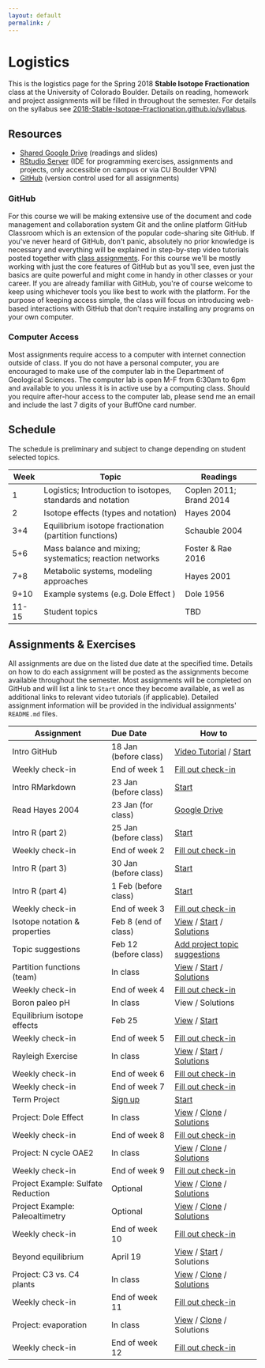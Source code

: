 ```yaml
---
layout: default
permalink: /
---
```


# Logistics

This is the logistics page for the Spring 2018 **Stable Isotope Fractionation** class at the University of Colorado Boulder. Details on reading, homework and project assignments will be filled in throughout the semester. For details on the syllabus see [2018-Stable-Isotope-Fractionation.github.io/syllabus](https://2018-Stable-Isotope-Fractionation.github.io/syllabus).

## Resources

 - [Shared Google Drive](https://goo.gl/yYxMR1) (readings and slides)
 - [RStudio Server](moab.colorado.edu:8787) (IDE for programming exercises, assignments and projects, only accessible on campus or via CU Boulder VPN)
 - [GitHub](https://github.com/) (version control used for all assignments)

### GitHub

For this course we will be making extensive use of the document and code management and collaboration system Git and the online platform GitHub Classroom which is an extension of the popular code-sharing site GitHub. If you've never heard of GitHub, don't panic, absolutely no prior knowledge is necessary and everything will be explained in step-by-step video tutorials posted together with [class assignments](https://2018-Stable-Isotope-Fractionation.github.io/schedule/#assignments). For this course we'll be mostly working with just the core features of GitHub but as you'll see, even just the basics are quite powerful and might come in handy in other classes or your career. If you are already familiar with GitHub, you're of course welcome to keep using whichever tools you like best to work with the platform. For the purpose of keeping access simple, the class will focus on introducing web-based interactions with GitHub that don't require installing any programs on your own computer.

### Computer Access

Most assignments require access to a computer with internet connection outside of class. If you do not have a personal computer, you are encouraged to make use of the computer lab in the Department of Geological Sciences. The computer lab is open M-F from 6:30am to 6pm and available to you unless it is in active use by a computing class. Should you require after-hour access to the computer lab, please send me an email and include the last 7 digits of your BuffOne card number.

## Schedule

The schedule is preliminary and subject to change depending on student selected topics.

Week  | Topic                                                       | Readings
------|-------------------------------------------------------------|------------------------
1     | Logistics; Introduction to isotopes, standards and notation | Coplen 2011; Brand 2014
2     | Isotope effects (types and notation)                        | Hayes 2004
3+4   | Equilibrium isotope fractionation (partition functions)     | Schauble 2004
5+6   | Mass balance and mixing; systematics; reaction networks     | Foster & Rae 2016
7+8   | Metabolic systems, modeling approaches                      | Hayes 2001
9+10  | Example systems (e.g. Dole Effect )                         | Dole 1956
11-15 | Student topics                                              | TBD

## Assignments & Exercises

All assignments are due on the listed due date at the specified time. Details on how to do each assignment will be posted as the assignments become available throughout the semester. Most assignments will be completed on GitHub and will list a link to `Start` once they become available, as well as additional links to relevant video tutorials (if applicable). Detailed assignment information will be provided in the individual assignments' `README.md` files.


| Assignment                         | Due Date                         | How to                                                                                                                |
|------------------------------------|:---------------------------------|-----------------------------------------------------------------------------------------------------------------------|
| Intro GitHub                       | 18 Jan (before class)            | [Video Tutorial](https://youtu.be/bRkpm1LTpkY) / [Start](https://classroom.github.com/a/wAvQp94F)                     |
| Weekly check-in                    | End of week 1                    | [Fill out check-in](https://goo.gl/forms/HRXTCgUi8AwLEMRr1)                                                           |
| Intro RMarkdown                    | 23 Jan (before class)            | [Start](https://classroom.github.com/a/2u8l1Z_E)                                                                      |
| Read Hayes 2004                    | 23 Jan (for class)               | [Google Drive](https://goo.gl/yYxMR1)                                                                                 |
| Intro R (part 2)                   | 25 Jan (before class)            | [Start](https://classroom.github.com/a/fO619WiO)                                                                      |
| Weekly check-in                    | End of week 2                    | [Fill out check-in](https://goo.gl/forms/dlvbqVdMwBC9Pfyv1)                                                           |
| Intro R (part 3)                   | 30 Jan (before class)            | [Start](https://classroom.github.com/a/Xpt8I_bV)                                                                      |
| Intro R (part 4)                   | 1 Feb (before class)             | [Start](https://classroom.github.com/a/ilcAWDFw)                                                                      |
| Weekly check-in                    | End of week 3                    | [Fill out check-in](https://goo.gl/forms/ZnNruk9K5vUvLa802)                                                           |
| Isotope notation & properties      | Feb 8 (end of class)             | [View](https://goo.gl/oA8xk4) / [Start](https://classroom.github.com/a/vXT7DF9e) / [Solutions](https://goo.gl/pe8z1e) |
| Topic suggestions                  | Feb 12 (before class)            | [Add project topic suggestions](https://goo.gl/qhfGYh)                                                                |
| Partition functions (team)         | In class                         | [View](https://goo.gl/eiXDb3) / [Start](https://classroom.github.com/g/VnYn3Zv1) / [Solutions](https://goo.gl/48fQ2s) |
| Weekly check-in                    | End of week 4                    | [Fill out check-in](https://goo.gl/forms/DpMJ29yBCRpExOLj2)                                                           |
| Boron paleo pH                     | In class                         | View / Solutions                                                                                                      |
| Equilibrium isotope effects        | Feb 25                           | [View](https://goo.gl/fpXf7p) / [Start](https://classroom.github.com/a/KbNzai1M)                                      |
| Weekly check-in                    | End of week 5                    | [Fill out check-in](https://goo.gl/forms/F2xC1QXJfUW4Jt9m2)                                                           |
| Rayleigh Exercise                  | In class                         | [View](https://goo.gl/NFPnRT) / [Start](https://classroom.github.com/a/rr0l0l-V) / [Solutions](https://goo.gl/Fq9QZd) |
| Weekly check-in                    | End of week 6                    | [Fill out check-in](https://goo.gl/forms/1vrfugBBX2MTGros1)                                                           |
| Weekly check-in                    | End of week 7                    | [Fill out check-in](https://goo.gl/forms/Y7OKE68nvIznQHhJ3)                                                           |
| Term Project                       | [Sign up](https://goo.gl/qhfGYh) | [Start](https://classroom.github.com/a/0xDO8UM1)                                                                      |
| Project: Dole Effect               | In class                         | [View](https://goo.gl/YRExVL) / [Clone](https://goo.gl/NCcZ5T) / [Solutions](https://goo.gl/LgbzSB)                   |
| Weekly check-in                    | End of week 8                    | [Fill out check-in](https://goo.gl/forms/wq5nUjln7vgNiJPf1)                                                           |
| Project: N cycle OAE2              | In class                         | [View](https://goo.gl/kKJYN8) / [Clone](https://goo.gl/vyC1cN) / [Solutions](https://goo.gl/aQuUrZ)                   |
| Weekly check-in                    | End of week 9                    | [Fill out check-in](https://goo.gl/forms/JmUoJtCV8yFW0Se52)                                                           |
| Project Example: Sulfate Reduction | Optional                         | [View](https://goo.gl/rFz8GQ) / [Clone](https://goo.gl/xDP25c) / [Solutions](https://goo.gl/NKcCsr)                   |
| Project Example: Paleoaltimetry    | Optional                         | [View](https://goo.gl/X5dsyR) / [Clone](https://goo.gl/zc9Z39) / [Solutions](https://goo.gl/ULM2A3)                   |
| Weekly check-in                    | End of week 10                   | [Fill out check-in](https://goo.gl/forms/bnjEEFRjGoZLBSjv2)                                                           |
| Beyond equilibrium                 | April 19                         | [View](https://goo.gl/DgV4db) / [Start](https://classroom.github.com/a/dBWXZBgH) / Solutions                          |
| Project: C3 vs. C4 plants          | In class                         | [View](https://goo.gl/8B4HAP) / [Clone](https://goo.gl/W5nP7t) / [Solutions](https://goo.gl/SMmH9R)                   |
| Weekly check-in                    | End of week 11                   | [Fill out check-in](https://goo.gl/forms/4WQdwD6Ro5Bv4aK33)                                                           |
| Project: evaporation               | In class                         | [View](https://goo.gl/mLWuNm) / [Clone](https://goo.gl/b7pKkz) / Solutions                                            |
| Weekly check-in                    | End of week 12                   | [Fill out check-in](https://goo.gl/forms/fyzsDp3w4WgAGHQg1)                                                           |
